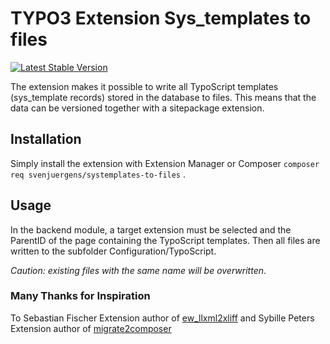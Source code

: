 # TYPO3 Extension Sys_templates to files

[![Latest Stable Version](https://img.shields.io/packagist/v/svenjuergens/systemplates-to-files.svg)](https://packagist.org/packages/svenjuergens/systemplates-to-files)

The extension makes it possible to write all TypoScript templates (sys_template records) stored in the database to files. This means that the data can be versioned together with a sitepackage extension.
## Installation

Simply install the extension with Extension Manager or Composer
`composer req svenjuergens/systemplates-to-files`
.

## Usage
In the backend module, a target extension must be selected and the ParentID of the page containing the TypoScript templates.
Then all files are written to the subfolder Configuration/TypoScript.

*Caution: existing files with the same name will be overwritten*.

### Many Thanks for Inspiration
To Sebastian Fischer Extension author of [ew_llxml2xliff](https://extensions.typo3.org/extension/ew_llxml2xliff)
and Sybille Peters Extension author of [migrate2composer](https://extensions.typo3.org/extension/migrate2composer)
